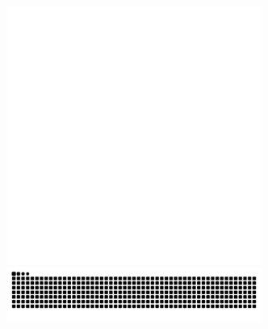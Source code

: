 
<div align="center">
  <img src="https://raw.githubusercontent.com/dryzz7/dryzz7/refs/heads/main/github-metrics.svg" />
</div>

<picture align="center">
  <source media="(prefers-color-scheme: dark)" srcset="https://raw.githubusercontent.com/dryzz7/dryzz7/output/github-contribution-grid-snake-dark.svg">
  <source media="(prefers-color-scheme: light)" srcset="https://raw.githubusercontent.com/dryzz7/dryzz7/output/github-contribution-grid-snake-dark.svg">
  <img align="center" alt="github contribution grid snake animation" src="https://raw.githubusercontent.com/dryzz7/dryzz7/output/github-contribution-grid-snake.svg">
</picture>
